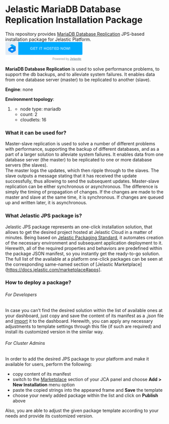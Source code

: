 # Jelastic MariaDB Database Replication Installation Package 

This repository provides [MariaDB Database Replication](http://docs.jelastic.com/mariadb-master-slave-replication/) JPS-based installation package for Jelastic Platform.
[![GET IT HOSTED](https://raw.githubusercontent.com/JelasticJPS/MariaDbReplic/master/images/getithosted.png)](http://go.jelastic.com/test?hoster-select=1&theme=modern&app=https://raw.githubusercontent.com/JelasticJPS/MariaDbReplic/master/MariaDbReplic-0.1.json)

**MariaDB Database Replication** is used to solve performance problems, to support the db backups, and to alleviate system failures. It enables data from one database server (master) to be replicated to another (slave).

**Engine**: none

**Environment topology**:

1. 
   - node type: mariadb
   - count: 2
   - cloudlets: 16
   

### What it can be used for?
Master-slave replication is used to solve a number of different problems with performance, supporting the backup of different databases, and as a part of a larger solution to alleviate system failures. It enables data from one database server (the master) to be replicated to one or more database servers (the slaves).
<br />
The master logs the updates, which then ripple through to the slaves. The slave outputs a message stating that it has received the update successfully, thus allowing to send the subsequent updates. Master-slave replication can be either synchronous or asynchronous. The difference is simply the timing of propagation of changes. If the changes are made to the master and slave at the same time, it is synchronous. If changes are queued up and written later, it is asynchronous.


### What Jelastic JPS package is?

Jelastic JPS package represents an one-click installation solution, that allows to get the desired project hosted at Jelastic Cloud in a matter of minutes. Being based on [Jelastic Packaging Standard](https://docs.jelastic.com/jps), it automates creation of the necessary environment and subsequent application deployment to it. Herewith, all of the required properties and behaviors are predefined within the package JSON manifest, so you instantly get the ready-to-go solution.
The full list of the available at a platform one-click packages can be seen at the corresponding same-named section of [Jelastic Marketplace](https://docs.jelastic.com/marketplace#apps].

### How to deploy a package?
###### For Developers

In case you can’t find the desired solution within the list of available ones at your dashboard, just copy and save the content of its manifest as a *.json* file and [import](https://docs.jelastic.com/environment-export-import#import) it to the dashboard. Herewith, you can apply any necessary adjustments to template settings through this file (if such are required) and install its customized version in the similar way.

###### For Cluster Admins

In order to add the desired JPS package to your platform and make it available for users, perform the following:
- copy content of its manifest 
- switch to the [Marketplace](http://ops-docs.jelastic.com/marketplace-46) section of your JCA panel and choose **Add > New Installation** menu option
- paste the copied strings into the appeared frame and **Save** the template
- choose your newly added package within the list and click on **Publish** above

Also, you are able to adjust the given package template according to your needs and provide its customized version.
